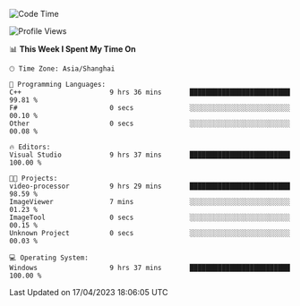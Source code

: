 <!--START_SECTION:waka-->
![Code Time](http://img.shields.io/badge/Code%20Time-862%20hrs%2055%20mins-blue)

![Profile Views](http://img.shields.io/badge/Profile%20Views-7-blue)

📊 **This Week I Spent My Time On** 

```text
🕑︎ Time Zone: Asia/Shanghai

💬 Programming Languages: 
C++                      9 hrs 36 mins       █████████████████████████   99.81 % 
F#                       0 secs              ░░░░░░░░░░░░░░░░░░░░░░░░░   00.10 % 
Other                    0 secs              ░░░░░░░░░░░░░░░░░░░░░░░░░   00.08 % 

🔥 Editors: 
Visual Studio            9 hrs 37 mins       █████████████████████████   100.00 % 

🐱‍💻 Projects: 
video-processor          9 hrs 29 mins       █████████████████████████   98.59 % 
ImageViewer              7 mins              ░░░░░░░░░░░░░░░░░░░░░░░░░   01.23 % 
ImageTool                0 secs              ░░░░░░░░░░░░░░░░░░░░░░░░░   00.15 % 
Unknown Project          0 secs              ░░░░░░░░░░░░░░░░░░░░░░░░░   00.03 % 

💻 Operating System: 
Windows                  9 hrs 37 mins       █████████████████████████   100.00 % 
```


 Last Updated on 17/04/2023 18:06:05 UTC
<!--END_SECTION:waka-->